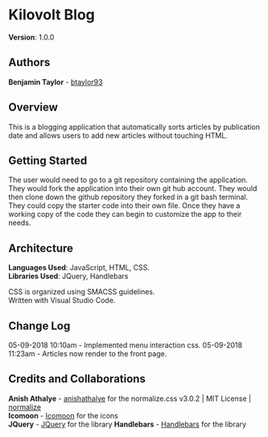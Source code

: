 # Kilovolt Blog

**Version**: 1.0.0 

## Authors 
**Benjamin Taylor** - [btaylor93](https://github.com/btaylor93)  

## Overview

This is a blogging application that automatically sorts articles by publication date and allows users to add new articles without touching HTML.

## Getting Started

The user would need to go to a git repository containing the application. They would fork the application into their own git hub account. They would then clone down the github repository they forked in a git bash terminal. They could copy the starter code into their own file. Once they have a working copy of the code they can begin to customize the app to their needs.

## Architecture

**Languages Used**: JavaScript, HTML, CSS.  
**Libraries Used**: JQuery, Handlebars
  
CSS is organized using SMACSS guidelines.  
Written with Visual Studio Code.

## Change Log

05-09-2018 10:10am - Implemented menu interaction css.
05-09-2018 11:23am - Articles now render to the front page. 

## Credits and Collaborations
<!-- Give credit (and a link) to other people or resources that helped you build this application. -->
**Anish Athalye** - [anishathalye](https://github.com/anishathalye/?normalize) for the normalize.css v3.0.2 | MIT License | [normalize](git.io/normalize)  
**Icomoon** - [Icomoon](https://icomoon.io/) for the icons  
**JQuery** - [JQuery](https://jquery.com/) for the library
**Handlebars** - [Handlebars](http://handlebarsjs.com/) for the library